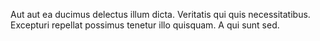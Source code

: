 Aut aut ea ducimus delectus illum dicta.
Veritatis qui quis necessitatibus.
Excepturi repellat possimus tenetur illo quisquam.
A qui sunt sed.